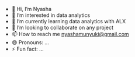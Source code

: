 - 👋 Hi, I’m Nyasha
- 👀 I’m interested in data analytics
- 🌱 I’m currently learning data analytics with ALX
- 💞️ I’m looking to collaborate on any project
- 📫 How to reach me nyashamunyuki@gmail.com
- 😄 Pronouns: ...
- ⚡ Fun fact: ...

<!---
nmnyq/nmnyq is a ✨ special ✨ repository because its `README.md` (this file) appears on your GitHub profile.
You can click the Preview link to take a look at your changes.
--->
